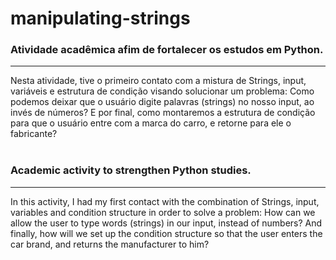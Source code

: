 # manipulating-strings
### Atividade acadêmica afim de fortalecer os estudos em Python.
------------------------------------------------------------
 Nesta atividade, tive o primeiro contato com a mistura de Strings, input, variáveis e estrutura de condição visando solucionar um problema:
 Como podemos deixar que o usuário digite palavras (strings) no nosso input, ao invés de números?
 E por final, como montaremos a estrutura de condição para que o usuário entre com a marca do carro, e retorne para ele o fabricante?
<br><br>

### Academic activity to strengthen Python studies.
------------------------------------------------------------
 In this activity, I had my first contact with the combination of Strings, input, variables and condition structure in order to solve a problem:
 How can we allow the user to type words (strings) in our input, instead of numbers?
 And finally, how will we set up the condition structure so that the user enters the car brand, and returns the manufacturer to him?
